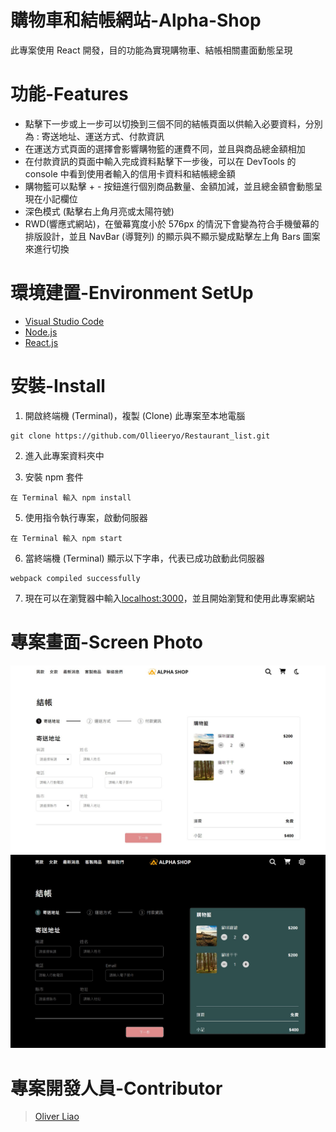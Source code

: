 # 購物車和結帳網站-Alpha-Shop
此專案使用 React 開發，目的功能為實現購物車、結帳相關畫面動態呈現

# 功能-Features
* 點擊下一步或上一步可以切換到三個不同的結帳頁面以供輸入必要資料，分別為 : 寄送地址、運送方式、付款資訊
* 在運送方式頁面的選擇會影響購物籃的運費不同，並且與商品總金額相加
* 在付款資訊的頁面中輸入完成資料點擊下一步後，可以在 DevTools 的 console 中看到使用者輸入的信用卡資料和結帳總金額
* 購物籃可以點擊 + - 按鈕進行個別商品數量、金額加減，並且總金額會動態呈現在小記欄位
* 深色模式 (點擊右上角月亮或太陽符號)
* RWD(響應式網站)，在螢幕寬度小於 576px 的情況下會變為符合手機螢幕的排版設計，並且 NavBar (導覽列) 的顯示與不顯示變成點擊左上角 Bars 圖案來進行切換

# 環境建置-Environment SetUp
* [Visual Studio Code](https://code.visualstudio.com/)
* [Node.js](https://nodejs.org/en/)
* [React.js](https://reactjs.org/)


# 安裝-Install
1. 開啟終端機 (Terminal)，複製 (Clone) 此專案至本地電腦
```
git clone https://github.com/Ollieeryo/Restaurant_list.git
```
2. 進入此專案資料夾中

3. 安裝 npm 套件
```
在 Terminal 輸入 npm install
```
5. 使用指令執行專案，啟動伺服器
```
在 Terminal 輸入 npm start
```
6. 當終端機 (Terminal) 顯示以下字串，代表已成功啟動此伺服器
```
webpack compiled successfully
```
7. 現在可以在瀏覽器中輸入[localhost:3000](http://localhost:3000)，並且開始瀏覽和使用此專案網站

# 專案畫面-Screen Photo
![light-mode](https://github.com/Ollieeryo/Alpha-shop-react/blob/main/public/images/alpha-shop-light.jpg)
![dark-mode](https://github.com/Ollieeryo/Alpha-shop-react/blob/main/public/images/alpha-shop-dark.jpg)

# 專案開發人員-Contributor
> [Oliver Liao](https://github.com/Ollieeryo)

